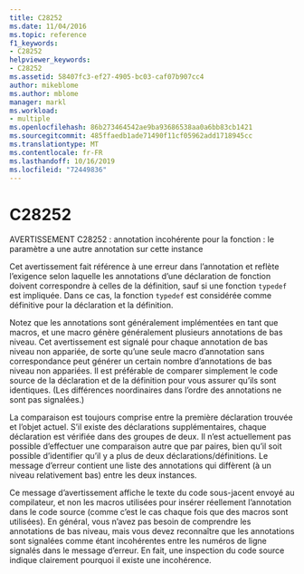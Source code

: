 ```yaml
---
title: C28252
ms.date: 11/04/2016
ms.topic: reference
f1_keywords:
- C28252
helpviewer_keywords:
- C28252
ms.assetid: 58407fc3-ef27-4905-bc03-caf07b907cc4
author: mikeblome
ms.author: mblome
manager: markl
ms.workload:
- multiple
ms.openlocfilehash: 86b273464542ae9ba93686538aa0a6bb83cb1421
ms.sourcegitcommit: 485ffaedb1ade71490f11cf05962add1718945cc
ms.translationtype: MT
ms.contentlocale: fr-FR
ms.lasthandoff: 10/16/2019
ms.locfileid: "72449836"
---
```

# <a name="c28252"></a>C28252
AVERTISSEMENT C28252 : annotation incohérente pour la fonction : le paramètre a une autre annotation sur cette instance

 Cet avertissement fait référence à une erreur dans l’annotation et reflète l’exigence selon laquelle les annotations d’une déclaration de fonction doivent correspondre à celles de la définition, sauf si une fonction `typedef` est impliquée. Dans ce cas, la fonction `typedef` est considérée comme définitive pour la déclaration et la définition.

 Notez que les annotations sont généralement implémentées en tant que macros, et une macro génère généralement plusieurs annotations de bas niveau. Cet avertissement est signalé pour chaque annotation de bas niveau non appariée, de sorte qu’une seule macro d’annotation sans correspondance peut générer un certain nombre d’annotations de bas niveau non appariées. Il est préférable de comparer simplement le code source de la déclaration et de la définition pour vous assurer qu’ils sont identiques. (Les différences noordinaires dans l’ordre des annotations ne sont pas signalées.)

 La comparaison est toujours comprise entre la première déclaration trouvée et l’objet actuel. S’il existe des déclarations supplémentaires, chaque déclaration est vérifiée dans des groupes de deux. Il n’est actuellement pas possible d’effectuer une comparaison autre que par paires, bien qu’il soit possible d’identifier qu’il y a plus de deux déclarations/définitions.  Le message d’erreur contient une liste des annotations qui diffèrent (à un niveau relativement bas) entre les deux instances.

 Ce message d’avertissement affiche le texte du code sous-jacent envoyé au compilateur, et non les macros utilisées pour insérer réellement l’annotation dans le code source (comme c’est le cas chaque fois que des macros sont utilisées). En général, vous n’avez pas besoin de comprendre les annotations de bas niveau, mais vous devez reconnaître que les annotations sont signalées comme étant incohérentes entre les numéros de ligne signalés dans le message d’erreur. En fait, une inspection du code source indique clairement pourquoi il existe une incohérence.

